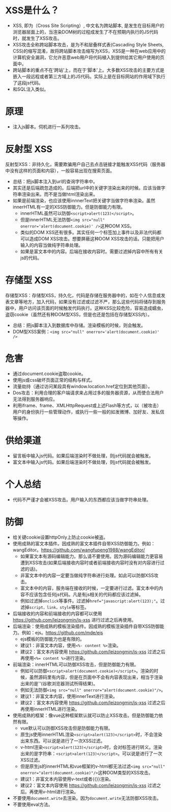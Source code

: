 # XSS是什么？
* XSS, 即为（Cross Site Scripting）, 中文名为跨站脚本, 是发生在目标用户的浏览器层面上的，当渲染DOM树的过程成发生了不在预期内执行的JS代码时，就发生了XSS攻击。
* XSS攻击全称跨站脚本攻击，是为不和层叠样式表(Cascading Style Sheets, CSS)的缩写混淆，故将跨站脚本攻击缩写为XSS，XSS是一种在web应用中的计算机安全漏洞，它允许恶意web用户将代码植入到提供给其它用户使用的页面中。
* 跨站脚本的重点不在‘跨站’上，而在于‘脚本’上。大多数XSS攻击的主要方式是嵌入一段远程或者第三方域上的JS代码。实际上是在目标网站的作用域下执行了这段js代码。
* 和SQL注入类似。

# 原理
* 注入js脚本。伺机进行一系列攻击。

# 反射型 XSS
反射型XSS：非持久化，需要欺骗用户自己去点击链接才能触发XSS代码（服务器中没有这样的页面和内容），一般容易出现在搜索页面。
* 总结：把js脚本注入到url的查询字符串中。
* 其实还是后端疏忽造成的。后端把url中的关键字渲染出来的时候。应该当做字符串渲染出来。而不是当做html渲染出来。
* 如果是前端渲染，也应该使用innnerText把关键字当做字符串渲染。虽然innerHTML有一定的XSS防御能力。但是防御能力有限。
    - innerHTML虽然可以防御```<script>alert(123)</script>```。
    - 但是innerHTML无法防御```<img src="null" onerror='alert(document.cookie)' />```这种DOM XSS。
    - 类似的DOM XSS还有很多。其实任何一个标签加上事件以及非法代码都可以造成DOM XSS攻击。想要屏蔽这种DOM XSS攻击的话。只能把用户输入的内容当做纯字符串处理。
    - 如果是富文本中的内容。后端在接收内容时。需要过滤掉内容中所有有关js的代码。

# 存储型 XSS
存储型XSS：存储型XSS，持久化，代码是存储在服务器中的，如在个人信息或发表文章等地方，加入代码，如果没有过滤或过滤不严，那么这些代码将储存到服务器中，用户访问该页面的时候触发代码执行。这种XSS比较危险，容易造成蠕虫，盗窃cookie（虽然还有种DOM型XSS，但是也还是包括在存储型XSS内）。
* 总结：把js脚本注入到数据库中存储。渲染模板的时候，则会触发。
* DOM型XSS案例：```<img src="null" onerror='alert(document.cookie)' />```

# 危害
* 通过document.cookie盗取cookie。
* 使用js或css破坏页面正常的结构与样式。
* 流量劫持（通过访问某段具有window.location.href定位到其他页面）。
* Dos攻击：利用合理的客户端请求来占用过多的服务器资源，从而使合法用户无法得到服务器响应。
* 利用iframe、frame、XMLHttpRequest或上述Flash等方式，以（被攻击）用户的身份执行一些管理动作，或执行一些一般的如发微博、加好友、发私信等操作。

# 供给渠道
* 留言板中输入js代码。如果后端渲染时不做处理，则js代码就会被触发。
* 富文本中输入js代码。如果后端渲染时不做处理，则js代码就会被触发。

# 个人总结
* 代码不严谨才会被XSS攻击。用户输入的东西都应该当做字符串处理。

# 防御
* 给关键cookie设置httpOnly上防止cookie被盗。
* 使用成熟的富文本插件。因成熟的富文本插件自带XSS防御能力。例如：wangEditor。https://github.com/wangfupeng1988/wangEditor/
    - 如果富文本有源码编辑能力。那么请不要使用。因为源码编辑能力更容易遭到XSS攻击(如果后端接收内容时或者前端接收内容时没有对内容进行过滤的话)。
    - 非富文本中的内容一定要当做纯字符串进行处理。如此可以防御XSS攻击。
    - 富文本中的内容，服务端在接收的时候，一定要进行过滤。富文本中的内容不应该包含任何js代码。凡是有js相关的代码都应该过滤掉。
    - 例如过滤掉```onclick```等事件。过滤掉```href="javascript:alert(123);"```。过滤掉```script，link，style```等标签。
* 后端接收的内容和前端接收的内容都可以使用 https://github.com/leizongmin/js-xss 进行过滤之后再使用。
* 后端渲染：使用成熟的模板渲染插件。因成熟的模板渲染插件自带XSS防御能力。例如：ejs。https://github.com/mde/ejs
    - ejs模板的防御能力也是有限的。
    - 建议1：非富文本内容，使用```<%- content %>```渲染。
    - 建议2：富文本内容使用 https://github.com/leizongmin/js-xss 过滤之后再使用```<%= content %>```进行渲染。
* 前端渲染：innerHTML可以防御XSS攻击，但是防御能力有限。
    - 例如可以防御```<script>alert(document.cookie)</script>```。渲染的时候，虽然源码里有内容，但是在页面中不会有内容表现出来，相当于渲染出来的是''(谷歌浏览器测试所得结果)。
    - 例如无法防御```<img src="null" onerror="alert(document.cookie)"/>```。
    - 建议1：非富文本内容，使用innerText进行渲染。
    - 建议2：富文本内容使用 https://github.com/leizongmin/js-xss 过滤之后再使用innerHTML进行渲染。
* 使用成熟的框架：像vue这种框架默认就可以防止XSS攻击。但是防御能力依然有限。
    - vue默认可以防御XSS攻击但是防御能力有限。
    - 原生js使用innerHTML渲染```<script>alert(123)</script>```时，不会渲染出来东西。可以说是进行了一次XSS过滤。
    - v-html渲染```<script>alert(123)</script>```时，会对标签进行转义。渲染出来的是字符串：```<script>alert(123)</script>```。可以说是进行了一次XSS过滤。
    - 但是原生js的innerHTML和vue框架的v-html都无法过滤```<img src="null" onerror="alert(document.cookie)"/>```这种DOM类型的XSS攻击。
    - 建议1：非富文本内容使用v-text或者{{}}渲染。
    - 建议2：富文本内容使用 https://github.com/leizongmin/js-xss 过滤之后。再使用v-html进行渲染。
* 不要使用```document.write```去渲染。因为```document.write```无法防御XSS攻击。
* 不要使用eval方法。

